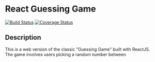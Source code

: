 # React Guessing Game
[![Build Status](https://travis-ci.org/BadAlgorithm/ReactGuessingGame.svg?branch=master)](https://travis-ci.org/BadAlgorithm/ReactGuessingGame)
[![Coverage Status](https://coveralls.io/repos/github/BadAlgorithm/ReactGuessingGame/badge.svg?branch=master)](https://coveralls.io/github/BadAlgorithm/ReactGuessingGame?branch=master)

## Description
This is a web version of the classic "Guessing Game"  built with ReactJS. The game involves users picking a random number between

